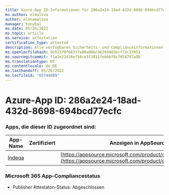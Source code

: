 ```yaml
---
title: Azure-App ID-Informationen für 286a2e24-18ad-432d-8698-694bcd77ecfc
ms.author: elmalova
author: elenamalova
manager: tonybal
ms.date: 05/26/2022
ms.topic: article
ms.service: attestation
certification_type: attested
description: Alle verfügbaren Sicherheits- und Complianceinformationen für 286a2e24-18ad-432d-8698-694bcd77ecfc.
ms.openlocfilehash: 9c61370f66337a80a00bc96269465bcf72c15951
ms.sourcegitcommit: f1a2e22d28ef56ce3f3811febbbf8c7054797a98
ms.translationtype: MT
ms.contentlocale: de-DE
ms.lasthandoff: 05/26/2022
ms.locfileid: "65744809"
---
```

# <a name="azure-app-id-286a2e24-18ad-432d-8698-694bcd77ecfc"></a>Azure-App ID: 286a2e24-18ad-432d-8698-694bcd77ecfc


### <a name="apps-associated-with-this-id"></a>Apps, die dieser ID zugeordnet sind:
| **App-Name** | **Zertifiziert** | **Anzeigen in AppSource** |
|--------------|---------------|-----------------------|
| [Indeqa](../forward/WA200003277.md) |  | [https://appsource.microsoft.com/product/office/WA200003277](https://appsource.microsoft.com/product/office/WA200003277) |

### <a name="microsoft-365-app-compliance-status"></a>Microsoft 365 App-Compliancestatus
- Publisher Attestaton-Status: Abgeschlossen
